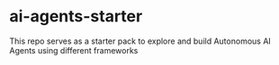 # ai-agents-starter
This repo serves as a starter pack to explore and build Autonomous AI Agents using different frameworks
